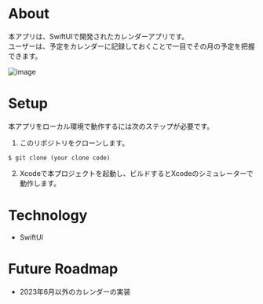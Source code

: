 # About

本アプリは、SwiftUIで開発されたカレンダーアプリです。  
ユーザーは、予定をカレンダーに記録しておくことで一目でその月の予定を把握できます。

![image](https://github.com/TakuyaAsaoka/swift-project/assets/119467555/b6ebf762-7d87-4574-87c5-6b7529300dde)

# Setup

本アプリをローカル環境で動作するには次のステップが必要です。

1. このリポジトリをクローンします。

```
$ git clone (your clone code)
```

2. Xcodeで本プロジェクトを起動し、ビルドするとXcodeのシミュレーターで動作します。

# Technology

- SwiftUI

# Future Roadmap

- 2023年6月以外のカレンダーの実装
